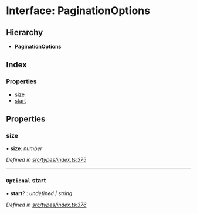 # Interface: PaginationOptions

## Hierarchy

* **PaginationOptions**

## Index

### Properties

* [size](paginationoptions.md#size)
* [start](paginationoptions.md#optional-start)

## Properties

###  size

• **size**: *number*

*Defined in [src/types/index.ts:375](https://github.com/PolymathNetwork/polymesh-sdk/blob/374efb41/src/types/index.ts#L375)*

___

### `Optional` start

• **start**? : *undefined | string*

*Defined in [src/types/index.ts:376](https://github.com/PolymathNetwork/polymesh-sdk/blob/374efb41/src/types/index.ts#L376)*
